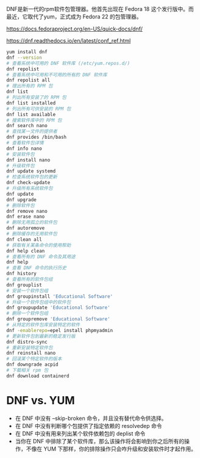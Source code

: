 DNF是新一代的rpm软件包管理器。他首先出现在 Fedora 18 这个发行版中。而最近，它取代了yum，正式成为 Fedora 22 的包管理器。

https://docs.fedoraproject.org/en-US/quick-docs/dnf/

https://dnf.readthedocs.io/en/latest/conf_ref.html

```bash
yum install dnf
dnf --version
# 查看系统中可用的 DNF 软件库 (/etc/yum.repos.d/)
dnf repolist
# 查看系统中可用和不可用的所有的 DNF 软件库
dnf repolist all
# 理出所有的 RPM 包
dnf list
# 列出所有安装了的 RPM 包
dnf list installed
# 列出所有可供安装的 RPM 包
dnf list available
# 搜索软件库中的 RPM 包
dnf search nano
# 查找某一文件的提供者
dnf provides /bin/bash
# 查看软件包详情
dnf info nano
# 安装软件包
dnf install nano
# 升级软件包
dnf update systemd
# 检查系统软件包的更新
dnf check-update
# 升级所有系统软件包
dnf update
dnf upgrade
# 删除软件包
dnf remove nano
dnf erase nano
# 删除无用孤立的软件包
dnf autoremove
# 删除缓存的无用软件包
dnf clean all
# 获取有关某条命令的使用帮助
dnf help clean
# 查看所有的 DNF 命令及其用途
dnf help
# 查看 DNF 命令的执行历史
dnf history
# 查看所有的软件包组
dnf grouplist
# 安装一个软件包组
dnf groupinstall 'Educational Software'
# 升级一个软件包组中的软件包
dnf groupupdate 'Educational Software'
# 删除一个软件包组
dnf groupremove 'Educational Software'
# 从特定的软件包库安装特定的软件
dnf -enablerepo=epel install phpmyadmin
# 更新软件包到最新的稳定发行版
dnf distro-sync
# 重新安装特定软件包
dnf reinstall nano
# 回滚某个特定软件的版本
dnf downgrade acpid
# 下载相关 rpm 包
dnf download containerd
```

# DNF vs. YUM
- 在 DNF 中没有 –skip-broken 命令，并且没有替代命令供选择。
- 在 DNF 中没有判断哪个包提供了指定依赖的 resolvedep 命令
- 在 DNF 中没有用来列出某个软件依赖包的 deplist 命令
- 当你在 DNF 中排除了某个软件库，那么该操作将会影响到你之后所有的操作，不像在 YUM 下那样，你的排除操作只会咋升级和安装软件时才起作用。

